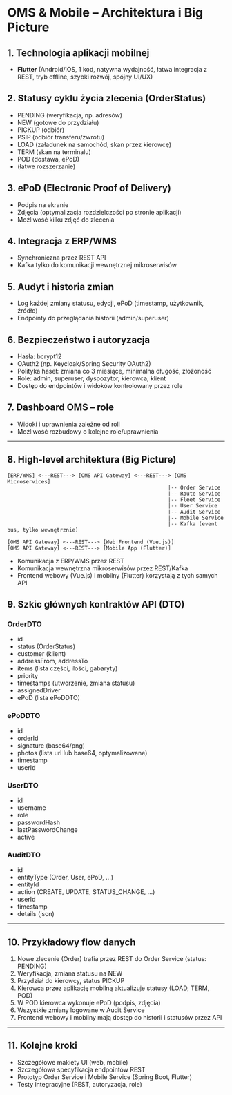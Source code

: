 # OMS & Mobile – Architektura i Big Picture

## 1. Technologia aplikacji mobilnej
- **Flutter** (Android/iOS, 1 kod, natywna wydajność, łatwa integracja z REST, tryb offline, szybki rozwój, spójny UI/UX)

## 2. Statusy cyklu życia zlecenia (OrderStatus)
- PENDING (weryfikacja, np. adresów)
- NEW (gotowe do przydziału)
- PICKUP (odbiór)
- PSIP (odbiór transferu/zwrotu)
- LOAD (załadunek na samochód, skan przez kierowcę)
- TERM (skan na terminalu)
- POD (dostawa, ePoD)
- (łatwe rozszerzanie)

## 3. ePoD (Electronic Proof of Delivery)
- Podpis na ekranie
- Zdjęcia (optymalizacja rozdzielczości po stronie aplikacji)
- Możliwość kilku zdjęć do zlecenia

## 4. Integracja z ERP/WMS
- Synchroniczna przez REST API
- Kafka tylko do komunikacji wewnętrznej mikroserwisów

## 5. Audyt i historia zmian
- Log każdej zmiany statusu, edycji, ePoD (timestamp, użytkownik, źródło)
- Endpointy do przeglądania historii (admin/superuser)

## 6. Bezpieczeństwo i autoryzacja
- Hasła: bcrypt12
- OAuth2 (np. Keycloak/Spring Security OAuth2)
- Polityka haseł: zmiana co 3 miesiące, minimalna długość, złożoność
- Role: admin, superuser, dyspozytor, kierowca, klient
- Dostęp do endpointów i widoków kontrolowany przez role

## 7. Dashboard OMS – role
- Widoki i uprawnienia zależne od roli
- Możliwość rozbudowy o kolejne role/uprawnienia

---

## 8. High-level architektura (Big Picture)

```
[ERP/WMS] <---REST---> [OMS API Gateway] <---REST---> [OMS Microservices]
                                                    |-- Order Service
                                                    |-- Route Service
                                                    |-- Fleet Service
                                                    |-- User Service
                                                    |-- Audit Service
                                                    |-- Mobile Service
                                                    |-- Kafka (event bus, tylko wewnętrznie)

[OMS API Gateway] <---REST---> [Web Frontend (Vue.js)]
[OMS API Gateway] <---REST---> [Mobile App (Flutter)]
```

- Komunikacja z ERP/WMS przez REST
- Komunikacja wewnętrzna mikroserwisów przez REST/Kafka
- Frontend webowy (Vue.js) i mobilny (Flutter) korzystają z tych samych API

## 9. Szkic głównych kontraktów API (DTO)

### OrderDTO
- id
- status (OrderStatus)
- customer (klient)
- addressFrom, addressTo
- items (lista części, ilości, gabaryty)
- priority
- timestamps (utworzenie, zmiana statusu)
- assignedDriver
- ePoD (lista ePoDDTO)

### ePoDDTO
- id
- orderId
- signature (base64/png)
- photos (lista url lub base64, optymalizowane)
- timestamp
- userId

### UserDTO
- id
- username
- role
- passwordHash
- lastPasswordChange
- active

### AuditDTO
- id
- entityType (Order, User, ePoD, ...)
- entityId
- action (CREATE, UPDATE, STATUS_CHANGE, ...)
- userId
- timestamp
- details (json)

---

## 10. Przykładowy flow danych
1. Nowe zlecenie (Order) trafia przez REST do Order Service (status: PENDING)
2. Weryfikacja, zmiana statusu na NEW
3. Przydział do kierowcy, status PICKUP
4. Kierowca przez aplikację mobilną aktualizuje statusy (LOAD, TERM, POD)
5. W POD kierowca wykonuje ePoD (podpis, zdjęcia)
6. Wszystkie zmiany logowane w Audit Service
7. Frontend webowy i mobilny mają dostęp do historii i statusów przez API

---

## 11. Kolejne kroki
- Szczegółowe makiety UI (web, mobile)
- Szczegółowa specyfikacja endpointów REST
- Prototyp Order Service i Mobile Service (Spring Boot, Flutter)
- Testy integracyjne (REST, autoryzacja, role)
